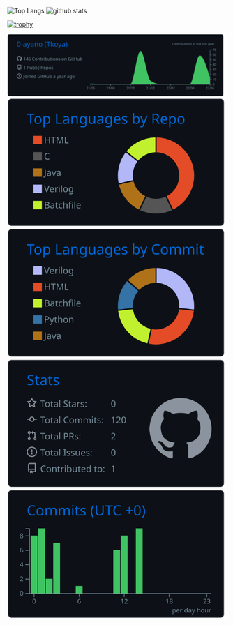 <p align="left"> 
  <img alt="Top Langs" height="150px" src="https://github-readme-stats.vercel.app/api/top-langs/?username=0-ayano&layout=compact&count_private=true&show_icons=true&theme=onedark" />
  <img alt="github stats" height="150px" src="https://github-readme-stats.vercel.app/api?username=0-ayano&count_private=true&show_icons=true&show_icons=true&theme=onedark" />
</p>

[![trophy](https://github-profile-trophy.vercel.app/?username=0-ayano&theme=onedark&column=7
)](https://github.com/ryo-ma/github-profile-trophy)


[![](https://raw.githubusercontent.com/0-ayano/0-ayano/main/profile-summary-card-output/github_dark/0-profile-details.svg)](https://github.com/vn7n24fzkq/github-profile-summary-cards)
[![](https://raw.githubusercontent.com/0-ayano/0-ayano/main/profile-summary-card-output/github_dark/1-repos-per-language.svg)](https://github.com/vn7n24fzkq/github-profile-summary-cards) [![](https://raw.githubusercontent.com/0-ayano/0-ayano/main/profile-summary-card-output/github_dark/2-most-commit-language.svg)](https://github.com/vn7n24fzkq/github-profile-summary-cards)
[![](https://raw.githubusercontent.com/0-ayano/0-ayano/main/profile-summary-card-output/github_dark/3-stats.svg)](https://github.com/vn7n24fzkq/github-profile-summary-cards) [![](https://raw.githubusercontent.com/0-ayano/0-ayano/main/profile-summary-card-output/github_dark/4-productive-time.svg)](https://github.com/vn7n24fzkq/github-profile-summary-cards)

<!-- 
REFERENCE
[GitHubのプロフィールをカッコよくする方法② GitHub Profile Summary Cards編](https://zenn.dev/a_ichi1/articles/64f353e23408b9)
[GitHubのプロフィールをカッコよくする方法① GitHub Readme Stats, Github Profile Trophy編](https://zenn.dev/a_ichi1/articles/0411396e6b887d)
-->

